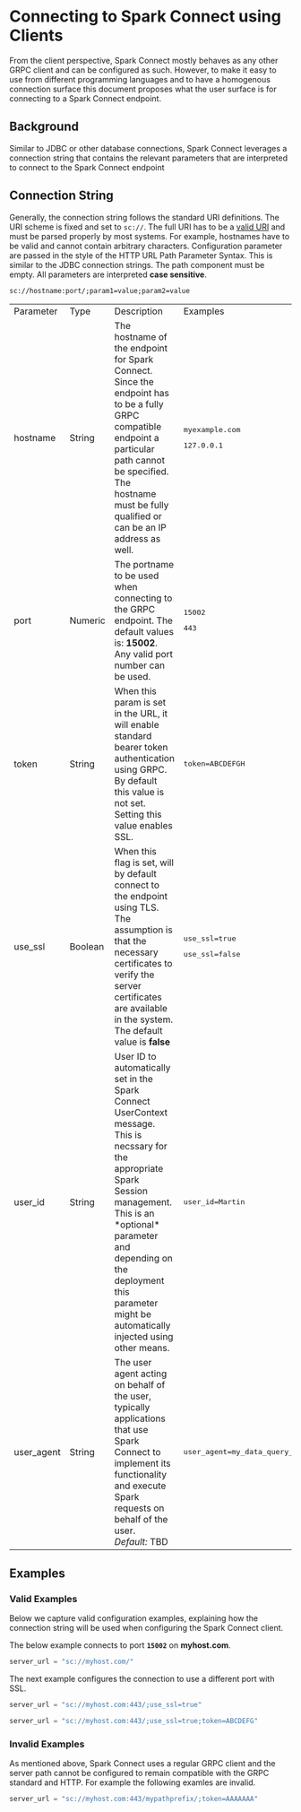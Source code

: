 # Connecting to Spark Connect using Clients

From the client perspective, Spark Connect mostly behaves as any other GRPC
client and can be configured as such. However, to make it easy to use from
different programming languages and to have a homogenous connection surface
this document proposes what the user surface is for connecting to a
Spark Connect endpoint.

## Background
Similar to JDBC or other database connections, Spark Connect leverages a
connection string that contains the relevant parameters that are interpreted
to connect to the Spark Connect endpoint


## Connection String

Generally, the connection string follows the standard URI definitions. The URI
scheme is fixed and set to `sc://`. The full URI has to be a 
[valid URI](http://www.faqs.org/rfcs/rfc2396.html) and must
be parsed properly by most systems. For example, hostnames have to be valid and
cannot contain arbitrary characters. Configuration parameter are passed in the 
style of the HTTP URL Path Parameter Syntax. This is similar to the JDBC connection
strings. The path component must be empty. All parameters are interpreted **case sensitive**.

```shell
sc://hostname:port/;param1=value;param2=value
```

<table>
  <tr>
    <td>Parameter</td>
    <td>Type</td>
    <td>Description</td>
    <td>Examples</td>
  </tr>
  <tr>
    <td>hostname</td>
    <td>String</td>
    <td>
      The hostname of the endpoint for Spark Connect. Since the endpoint
      has to be a fully GRPC compatible endpoint a particular path cannot
      be specified. The hostname must be fully qualified or can be an IP
      address as well.
    </td>
    <td>
      <pre>myexample.com</pre>
      <pre>127.0.0.1</pre>
    </td>
  </tr>
  <tr>
    <td>port</td>
<td>Numeric</td>
    <td>The portname to be used when connecting to the GRPC endpoint. The
    default values is: <b>15002</b>. Any valid port number can be used.</td>
    <td><pre>15002</pre><pre>443</pre></td>
  </tr>
  <tr>
    <td>token</td>
    <td>String</td>
    <td>When this param is set in the URL, it will enable standard
    bearer token authentication using GRPC. By default this value is not set.
    Setting this value enables SSL.</td>
    <td><pre>token=ABCDEFGH</pre></td>
  </tr>
  <tr>
    <td>use_ssl</td>
    <td>Boolean</td>
    <td>When this flag is set, will by default connect to the endpoint
    using TLS. The assumption is that the necessary certificates to verify
    the server certificates are available in the system. The default
    value is <b>false</b></td>
    <td><pre>use_ssl=true</pre><pre>use_ssl=false</pre></td>
  </tr>
  <tr>
    <td>user_id</td>
    <td>String</td>
    <td>User ID to automatically set in the Spark Connect UserContext message.
    This is necssary for the appropriate Spark Session management. This is an
    *optional* parameter and depending on the deployment this parameter might
    be automatically injected using other means.</td>
    <td>
    <pre>user_id=Martin</pre>
    </td>
  </tr>
  <tr>
    <td>user_agent</td>
    <td>String</td>
    <td>The user agent acting on behalf of the user, typically applications
    that use Spark Connect to implement its functionality and execute Spark
    requests on behalf of the user.<br/>
    <i>Default: </i>TBD</td>
    <td><pre>user_agent=my_data_query_app</pre></td>
  </tr>
</table>

## Examples

### Valid Examples
Below we capture valid configuration examples, explaining how the connection string
will be used when configuring the Spark Connect client.

The below example connects to port **`15002`** on **myhost.com**.
```python
server_url = "sc://myhost.com/"
```

The next example configures the connection to use a different port with SSL.

```python
server_url = "sc://myhost.com:443/;use_ssl=true"
```

```python
server_url = "sc://myhost.com:443/;use_ssl=true;token=ABCDEFG"
```

### Invalid Examples

As mentioned above, Spark Connect uses a regular GRPC client and the server path
cannot be configured to remain compatible with the GRPC standard and HTTP. For
example the following examles are invalid.

```python
server_url = "sc://myhost.com:443/mypathprefix/;token=AAAAAAA"
```

